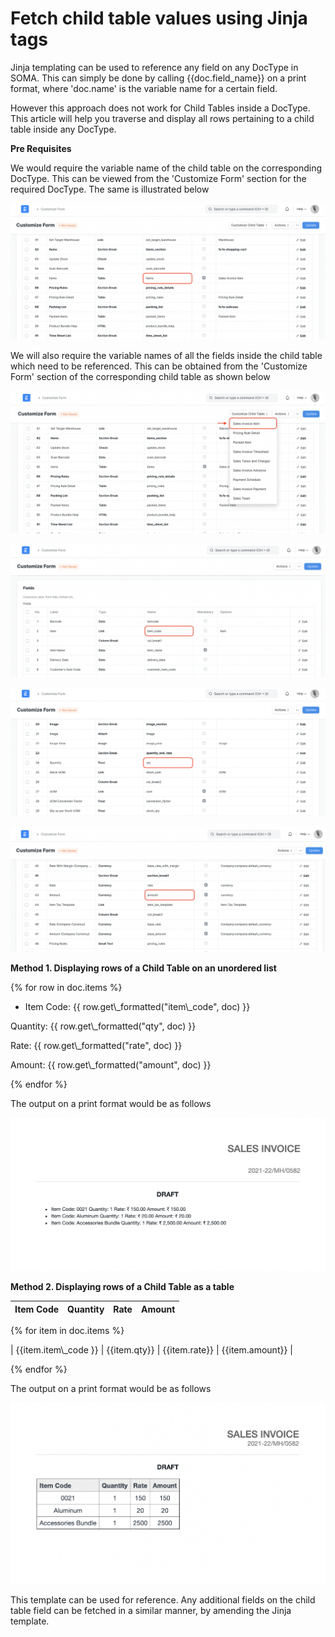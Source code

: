 
# Fetch child table values using Jinja tags


Jinja templating can be used to reference any field on any DocType in SOMA. This can simply be done by calling &lcub;&lcub;doc.field\_name}} on a print format, where 'doc.name' is the variable name for a certain field.


However this approach does not work for Child Tables inside a DocType. This article will help you traverse and display all rows pertaining to a child table inside any DocType.


**Pre Requisites**


We would require the variable name of the child table on the corresponding DocType. This can be viewed from the 'Customize Form' section for the required DocType. The same is illustrated below


![](/files/f7Xxz1S.png)


We will also require the variable names of all the fields inside the child table which need to be referenced. This can be obtained from the 'Customize Form' section of the corresponding child table as shown below


![](/files/tzloEh2.png)


![](/files/wPB82f0.png)


![](/files/AV0308f.png)


![](/files/CW0oEUo.png)


**Method 1. Displaying rows of a Child Table on an unordered list**




{% for row in doc.items %}

* Item Code: &lcub;&lcub; row.get\\_formatted("item\\_code", doc) }}

Quantity: &lcub;&lcub; row.get\\_formatted("qty", doc) }}

Rate: &lcub;&lcub; row.get\\_formatted("rate", doc) }}

Amount: &lcub;&lcub; row.get\\_formatted("amount", doc) }}


{% endfor %}



The output on a print format would be as follows


![](/files/lgLjE7u.png)


**Method 2. Displaying rows of a Child Table as a table**




| Item Code | Quantity | Rate | Amount |
| --- | --- | --- | --- |
  


{% for item in doc.items %}

| &lcub;&lcub;item.item\\_code }} | &lcub;&lcub;item.qty}} | &lcub;&lcub;item.rate}} | &lcub;&lcub;item.amount}} |


{% endfor %}



The output on a print format would be as follows


![](/files/GS00WlC.png)


This template can be used for reference. Any additional fields on the child table field can be fetched in a similar manner, by amending the Jinja template.


